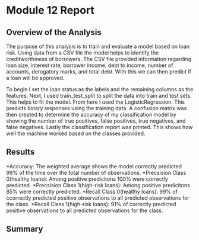 # Module 12 Report

## Overview of the Analysis
The purpose of this analysis is to train and evaluate a model based on loan risk. Using data from a CSV file the model helps to identify the creditworthiness of borrowers. The CSV file provided information regarding loan size, interest rate, borrower income,	debt to income, number of accounts,	derogatory marks, and total debt. With this we can then predict if a loan will be approved. 

To begin I set the loan status as the labels and the remaining columns as the features. Next, I used train_test_split to split the data into train and test sets. This helps to fit the model. From here I used the LogisticRegression. This predicts binary responses using the training data. A confusion matrix was then created to determine the accuracy of my classification model by showing the number of true positives, false positives, true negatives, and false negatives. Lastly the classification report was printed. This shows how well the machine worked based on the classes provided.

## Results
*Accuracy: The weighted average shows the model correctly predicted 99% of the time over the total number of observations.
*Precsision Class 0(healthy loans): Among positive predicitons 100% were correctly predicted.
*Precsision Class 1(high-risk loans): Among positive predicitons 85% were correctly predicted.
*Recall Class 0(healthy loans): 99% of ccorrectly predicted positive observations to all predicted observations for the class.
*Recall Class 1(high-risk loans): 91% of correctly predicted positive observations to all predicted observations for the class.

## Summary
